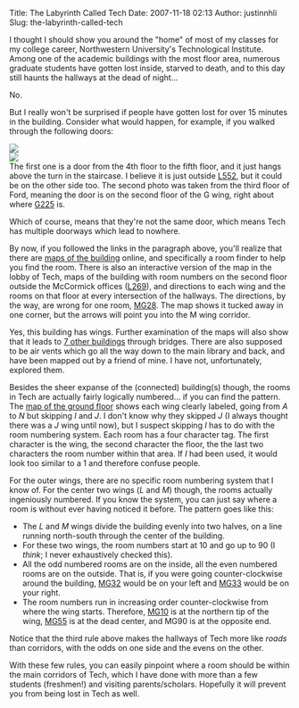 Title: The Labyrinth Called Tech
Date: 2007-11-18 02:13
Author: justinnhli
Slug: the-labyrinth-called-tech

I thought I should show you around the "home" of most of my classes for
my college career, Northwestern University's Technological Institute.
Among one of the academic buildings with the most floor area, numerous
graduate students have gotten lost inside, starved to death, and to this
day still haunts the hallways at the dead of night...

No.

But I really won't be surprised if people have gotten lost for over 15
minutes in the building. Consider what would happen, for example, if you
walked through the following doors:

[![](http://4.bp.blogspot.com/_9nsdouM4WPg/Rz-YpghsDFI/AAAAAAAAAq0/VPDOuH68SG0/s200/pb150002.jpg)](http://4.bp.blogspot.com/_9nsdouM4WPg/Rz-YpghsDFI/AAAAAAAAAq0/VPDOuH68SG0/s1600/pb150002.jpg)  
[![](http://2.bp.blogspot.com/_9nsdouM4WPg/Rz-YiAhsDEI/AAAAAAAAAqs/uaizpFTsI5w/s200/pb150001.jpg)](http://2.bp.blogspot.com/_9nsdouM4WPg/Rz-YiAhsDEI/AAAAAAAAAqs/uaizpFTsI5w/s1600/pb150001.jpg)  
The first one is a door from the 4th floor to the fifth floor, and it
just hangs above the turn in the staircase. I believe it is just outside
[L552](http://www.mccormick.northwestern.edu/maps/roomfinder.php?room=L552),
but it could be on the other side too. The second photo was taken from
the third floor of Ford, meaning the door is on the second floor of the
G wing, right about where
[G225](http://www.mccormick.northwestern.edu/maps/roomfinder.php?room=G225)
is.

Which of course, means that they're not the same door, which means Tech
has multiple doorways which lead to nowhere.

By now, if you followed the links in the paragraph above, you'll realize
that there are [maps of the
building](http://www.mccormick.northwestern.edu/maps/) online, and
specifically a room finder to help you find the room. There is also an
interactive version of the map in the lobby of Tech, maps of the
building with room numbers on the second floor outside the McCormick
offices
([L269](http://www.mccormick.northwestern.edu/maps/roomfinder.php?room=L269)),
and directions to each wing and the rooms on that floor at every
intersection of the hallways. The directions, by the way, are wrong for
one room,
[MG28](http://www.mccormick.northwestern.edu/maps/roomfinder.php?room=MG28).
The map shows it tucked away in one corner, but the arrows will point
you into the M wing corridor.

Yes, this building has wings. Further examination of the maps will also
show that it leads to [7 other
buildings](http://www.mccormick.northwestern.edu/maps/building/5)
through bridges. There are also supposed to be air vents which go all
the way down to the main library and back, and have been mapped out by a
friend of mine. I have not, unfortunately, explored them.

Besides the sheer expanse of the (connected) building(s) though, the
rooms in Tech are actually fairly logically numbered... if you can find
the pattern. The [map of the ground
floor](http://www.mccormick.northwestern.edu/maps/building/0) shows each
wing clearly labeled, going from <span
style="font-style:italic;">A</span> to <span
style="font-style:italic;">N</span> but skipping <span
style="font-style:italic;">I</span> and <span
style="font-style:italic;">J</span>. I don't know why they skipped <span
style="font-style:italic;">J</span> (I always thought there was a <span
style="font-style:italic;">J</span> wing until now), but I suspect
skipping <span style="font-style:italic;">I</span> has to do with the
room numbering system. Each room has a four character tag. The first
character is the wing, the second character the floor, the the last two
characters the room number within that area. If <span
style="font-style:italic;">I</span> had been used, it would look too
similar to a 1 and therefore confuse people.

For the outer wings, there are no specific room numbering system that I
know of. For the center two wings (<span
style="font-style:italic;">L</span> and <span
style="font-style:italic;">M</span>) though, the rooms actually
ingeniously numbered. If you know the system, you can just say where a
room is without ever having noticed it before. The pattern goes like
this:

-   The <span style="font-style:italic;">L</span> and <span
    style="font-style:italic;">M</span> wings divide the building evenly
    into two halves, on a line running north-south through the center of
    the building.
-   For these two wings, the room numbers start at 10 and go up to 90 (I
    <span style="font-style:italic;">think</span>; I never exhaustively
    checked this).
-   All the odd numbered rooms are on the inside, all the even numbered
    rooms are on the outside. That is, if you were going
    counter-clockwise around the building,
    [MG32](http://www.mccormick.northwestern.edu/maps/roomfinder.php?room=MG32)
    would be on your left and
    [MG33](http://www.mccormick.northwestern.edu/maps/roomfinder.php?room=MG33)
    would be on your right.
-   The room numbers run in increasing order counter-clockwise from
    where the wing starts. Therefore,
    [MG10](http://www.mccormick.northwestern.edu/maps/roomfinder.php?room=MG10)
    is at the northern tip of the wing,
    [MG55](http://www.mccormick.northwestern.edu/maps/roomfinder.php?room=MG55)
    is at the dead center, and MG90 is at the opposite end.

Notice that the third rule above makes the hallways of Tech more like
<span style="font-style:italic;">roads</span> than corridors, with the
odds on one side and the evens on the other.

With these few rules, you can easily pinpoint where a room should be
within the main corridors of Tech, which I have done with more than a
few students (freshmen!) and visiting parents/scholars. Hopefully it
will prevent you from being lost in Tech as well.

